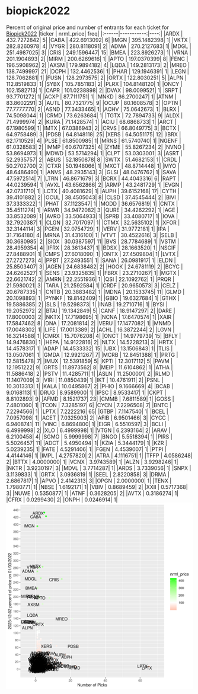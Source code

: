 # biopick2022
Percent of original price and number of entrants for each ticket for [Biopick2022](https://twitter.com/hashtag/Biopick2022)
|ticker |  nrml_price| freq|
|:------|-----------:|----:|
|ARDX   | 432.7272842|    5|
|CABA   | 422.6913092|    6|
|IMGN   | 395.1482398|    1|
|VKTX   | 282.8260978|    4|
|VYGR   | 280.8118091|    2|
|ADMA   | 270.2127683|    1|
|MDGL   | 251.4987025|    3|
|CRIS   | 249.1596447|   15|
|BMEA   | 223.8926273|    1|
|VRNA   | 201.1904893|    2|
|MIRM   | 200.6269616|    1|
|APTO   | 197.0370399|    8|
|FENC   | 196.5908962|    2|
|AXSM   | 179.9894182|    4|
|LQDA   | 149.2813173|    2|
|MREO   | 138.7499997|   21|
|DCPH   | 132.4462536|    1|
|PHAR   | 129.1946391|    1|
|LEGN   | 128.7062881|    1|
|FUSN   | 128.2973575|    2|
|ORTX   | 122.8030251|    5|
|ALPN   | 112.8519833|    1|
|SYBX   | 105.7851183|    2|
|PLRX   | 104.8148120|    1|
|ONCY   | 102.1582713|    1|
|CAPR   | 101.0238898|    2|
|DVAX   |  98.0099521|    1|
|SRPT   |  93.7701272|    1|
|ACXP   |  87.7111751|    1|
|MNKD   |  86.2700247|    1|
|ATNM   |  83.8602291|    3|
|AUTL   |  80.7321775|    9|
|OCUP   |  80.1608578|    3|
|OPTN   |  77.7777770|    2|
|ASND   |  77.3433465|    1|
|ACHV   |  75.0642673|    1|
|BLRX   |  74.5098044|    1|
|CRMD   |  73.6263684|    1|
|TGTX   |  72.7894733|    9|
|ALDX   |  71.4999974|    2|
|KURA   |  71.1428574|    1|
|ACIU   |  68.6868733|    1|
|ARCT   |  67.1980599|    1|
|IMTX   |  67.0386943|    2|
|CRVS   |  66.8049775|    3|
|BCTX   |  64.9758489|    3|
|PDSB   |  64.8148118|   25|
|XERS   |  64.5051175|   12|
|IBRX   |  62.1710529|    4|
|PLSE   |  61.8500985|    1|
|MRNS   |  61.5740740|    1|
|NGENF  |  61.0328583|    2|
|IMMP   |  60.6707325|    4|
|ZYME   |  55.8267234|    2|
|NVNO   |  53.8694973|    1|
|MDWD   |  53.5714294|    1|
|CLPT   |  53.0303001|    3|
|ASRT   |  52.2935757|    2|
|ABUS   |  52.1850878|    8|
|SWTX   |  51.4682153|    1|
|CRDL   |  50.2702700|    2|
|CTXR   |  50.1948066|    1|
|MXCT   |  48.8714448|    1|
|MYO    |  48.6486490|    1|
|ANVS   |  48.2935143|    3|
|GLSI   |  48.0476762|    1|
|SAVA   |  47.5972514|    7|
|LTRN   |  46.8671679|    3|
|BCRX   |  44.4043316|    6|
|RAPT   |  44.0239594|    1|
|AVXL   |  43.6562866|    2|
|ARMP   |  43.2481729|    1|
|EVGN   |  42.0731710|    1|
|LCTX   |  40.4081629|    1|
|AUPH   |  39.6152168|   17|
|CYTH   |  39.4101882|    2|
|OCUL   |  38.4505043|    8|
|CLSD   |  37.4545444|    2|
|BIVI   |  37.3333322|    1|
|PHAT   |  37.1123547|    1|
|MODD   |  36.6576819|    1|
|CNTX   |  35.4511274|    1|
|ARWR   |  34.9472082|    3|
|QURE   |  34.4262292|    1|
|AGE    |  33.8532089|    1|
|AVRO   |  33.5064933|    1|
|SPRB   |  33.4080717|    1|
|IOVA   |  32.7920387|    1|
|CLGN   |  32.7017097|    1|
|CTMX   |  32.5635102|    1|
|XFOR   |  32.3144114|    3|
|PGEN   |  32.0754729|    1|
|VERV   |  31.9772181|    1|
|IPA    |  31.7164180|    4|
|MRNA   |  31.4316100|    1|
|VTVT   |  30.4522616|    3|
|SELB   |  30.3680985|    2|
|SIOX   |  30.0387597|   11|
|BVS    |  28.7784689|    1|
|VSTM   |  28.4959354|    4|
|IFRX   |  28.3613437|    1|
|BDSX   |  28.1663520|    1|
|NSCIF  |  27.8488901|    1|
|CMPS   |  27.6018090|    1|
|ONTX   |  27.4509804|    1|
|LVTX   |  27.2727273|    4|
|PPBT   |  27.2493551|    1|
|SANA   |  26.0981917|    1|
|ELDN   |  25.8503407|    3|
|AGEN   |  24.6838482|    2|
|HOOK   |  24.6781119|    2|
|BCYC   |  24.6262527|    1|
|SENS   |  23.9325835|    1|
|FBRX   |  23.2710267|    1|
|MGTX   |  22.6621742|    2|
|AMRN   |  22.2551936|    1|
|QSI    |  22.1092762|    1|
|PRQR   |  21.5980021|    3|
|TARA   |  21.2592584|    1|
|CRDF   |  20.9650573|    3|
|CELZ   |  20.6787335|    1|
|CNTB   |  20.3883482|    1|
|MDNA   |  20.1533745|   11|
|GLMD   |  20.1098893|    1|
|PYNKF  |  19.8142409|    1|
|GBIO   |  19.6327684|    1|
|GTHX   |  19.5886385|    2|
|SLS    |  19.5298373|    1|
|INAB   |  19.2710716|    1|
|BYSI   |  19.2052972|    2|
|BTAI   |  19.1342849|    5|
|CANF   |  18.9147297|    2|
|DARE   |  17.8000003|    2|
|NKTX   |  17.7198695|    1|
|NCNA   |  17.6470574|    1|
|XAIR   |  17.5847462|    8|
|DNA    |  17.2081814|    2|
|VERU   |  17.1477082|    1|
|MNMD   |  17.0048302|    1|
|LIFE   |  17.0013389|    2|
|ACHL   |  16.3872244|    2|
|LGVN   |  16.3214588|    1|
|CMRX   |  15.7076208|    4|
|ONCT   |  14.9779739|   15|
|BFLY   |  14.9476830|    1|
|HEPA   |  14.9122816|    2|
|NLTX   |  14.5228213|    3|
|HRTX   |  14.4578317|    1|
|ADAP   |  14.4533332|   15|
|UBX    |  13.1506843|    1|
|TLIS   |  13.0507061|    1|
|GMDA   |  12.9921267|    7|
|MCRB   |  12.8451388|    1|
|PRTG   |  12.5815478|    7|
|IMUX   |  12.5391859|    5|
|KPTI   |  12.3017112|    5|
|PAVM   |  12.1951222|    9|
|GRTS   |  11.8973562|    8|
|MEIP   |  11.6104862|    1|
|ATHA   |  11.5886418|    2|
|PSTV   |  11.4285711|    1|
|ASLN   |  11.2500001|    2|
|RLMD   |  11.1407009|    3|
|VIRI   |  11.0850439|    1|
|IKT    |  10.4761911|    2|
|PSNL   |  10.3013313|    1|
|KALA   |  10.0495867|    2|
|PHIO   |   9.1666669|    4|
|BCAB   |   9.0168113|    1|
|DRUG   |   8.9589900|    1|
|IPSC   |   8.9533417|    1|
|CKPT   |   8.8102893|    9|
|AFMD   |   8.1521737|   23|
|CMMB   |   7.6811589|    1|
|GOSS   |   7.4801060|    1|
|TCON   |   7.3285197|    6|
|CYCN   |   7.2296508|    7|
|BNTC   |   7.2294566|    1|
|LPTX   |   7.2222216|   65|
|GTBP   |   7.1147540|    1|
|BCEL   |   7.0957098|    1|
|ACET   |   7.0325903|    2|
|AFIB   |   6.9501466|    3|
|CYCC   |   6.9408741|   11|
|VINC   |   6.8694800|    1|
|EIGR   |   6.5510597|    3|
|BCLI   |   6.4999998|    2|
|XLO    |   6.4999998|    1|
|VTGN   |   6.2393164|    2|
|ARAV   |   6.2100458|    4|
|SGMO   |   5.9999998|    7|
|BNGO   |   5.5518394|    1|
|PIRS   |   5.5026457|   11|
|ADCT   |   5.4950494|    1|
|KZIA   |   5.3444179|    1|
|KZR    |   5.0239235|    1|
|FATE   |   4.5291406|    1|
|FGEN   |   4.4539007|    1|
|PTPI   |   4.4144146|    1|
|IMPL   |   4.2757820|    2|
|ATRA   |   4.1116751|    1|
|TFFP   |   4.0586248|    2|
|BTTX   |   4.0000000|    1|
|VCNX   |   3.9743589|    1|
|ALZN   |   3.9298246|    1|
|NKTR   |   3.9230197|    3|
|MDVL   |   3.7714287|    1|
|ARDS   |   3.7339056|    1|
|SNPX   |   3.1139833|    1|
|GRTX   |   3.0936819|    1|
|SEEL   |   2.8220858|    3|
|DRMA   |   2.6867817|    1|
|APVO   |   2.4142313|    3|
|OPGN   |   2.0000000|    1|
|TENX   |   1.7980771|    1|
|NBSE   |   1.6192171|    1|
|VBIV   |   0.8689459|    2|
|XXII   |   0.5717368|    3|
|NUWE   |   0.5350877|    1|
|ATNF   |   0.3628205|    2|
|AVTX   |   0.3186274|    1|
|CFRX   |   0.0299430|    2|
|ONPH   |   0.0246914|    1|
![retvspicks](biopicks.png?raw=true)
